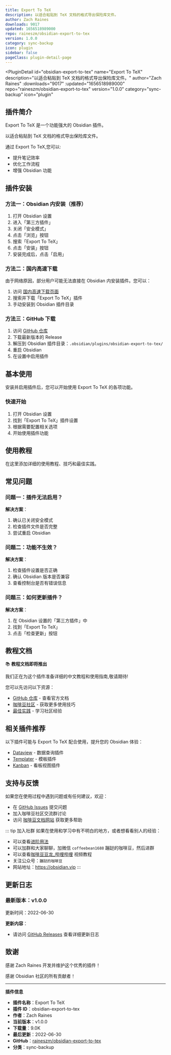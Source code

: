 ```yaml
---
title: Export To TeX
description: 以适合粘贴到 TeX 文档的格式导出保险库文件。
author: Zach Raines
downloads: 9017
updated: 1656518989000
repo: raineszm/obsidian-export-to-tex
version: 1.0.0
category: sync-backup
icon: plugin
sidebar: false
pageClass: plugin-detail-page
---
```


<PluginDetail
  id="obsidian-export-to-tex"
  name="Export To TeX"
  description="以适合粘贴到 TeX 文档的格式导出保险库文件。"
  author="Zach Raines"
  :downloads="9017"
  :updated="1656518989000"
  repo="raineszm/obsidian-export-to-tex"
  version="1.0.0"
  category="sync-backup"
  icon="plugin"
>

<!-- AUTO_GENERATED_START -->
## 插件简介

Export To TeX 是一个功能强大的 Obsidian 插件。

以适合粘贴到 TeX 文档的格式导出保险库文件。

通过 Export To TeX,您可以:

- 提升笔记效率
- 优化工作流程
- 增强 Obsidian 功能

<!-- AUTO_GENERATED_END -->

<!-- AUTO_GENERATED_START -->
## 插件安装

### 方法一：Obsidian 内安装（推荐）

1. 打开 Obsidian 设置
2. 进入「第三方插件」
3. 关闭「安全模式」
4. 点击「浏览」按钮
5. 搜索「Export To TeX」
6. 点击「安装」按钮
7. 安装完成后，点击「启用」

### 方法二：国内高速下载

由于网络原因，部分用户可能无法直接在 Obsidian 内安装插件。您可以：

1. 访问 [国内高速下载页面](/zh/documentation/obsidian-plugins-download.html)
2. 搜索并下载「Export To TeX」插件
3. 手动安装到 Obsidian 插件目录

### 方法三：GitHub 下载

1. 访问 [GitHub 仓库](https://github.com/raineszm/obsidian-export-to-tex)
2. 下载最新版本的 Release
3. 解压到 Obsidian 插件目录：`.obsidian/plugins/obsidian-export-to-tex/`
4. 重启 Obsidian
5. 在设置中启用插件

## 基本使用

安装并启用插件后，您可以开始使用 Export To TeX 的各项功能。

### 快速开始

1. 打开 Obsidian 设置
2. 找到「Export To TeX」插件设置
3. 根据需要配置相关选项
4. 开始使用插件功能

<!-- AUTO_GENERATED_END -->

<!-- CUSTOM_CONTENT_START:tutorial -->
## 使用教程

在这里添加详细的使用教程、技巧和最佳实践。

<!-- CUSTOM_CONTENT_END:tutorial -->

<!-- SHARED_CONTENT_START -->
## 常见问题

### 问题一：插件无法启用？

**解决方案**：
1. 确认已关闭安全模式
2. 检查插件文件是否完整
3. 尝试重启 Obsidian

### 问题二：功能不生效？

**解决方案**：
1. 检查插件设置是否正确
2. 确认 Obsidian 版本是否兼容
3. 查看控制台是否有错误信息

### 问题三：如何更新插件？

**解决方案**：
1. 在 Obsidian 设置的「第三方插件」中
2. 找到「Export To TeX」
3. 点击「检查更新」按钮

## 教程文档

📚 **教程文档即将推出**

我们正在为这个插件准备详细的中文教程和使用指南,敬请期待!

您可以先访问以下资源：
- [GitHub 仓库](https://github.com/raineszm/obsidian-export-to-tex) - 查看官方文档
- [咖啡豆社区](/zh/bases/) - 获取更多使用技巧
- [最佳实践](/zh/best-practices/) - 学习社区经验

## 相关插件推荐

以下插件可能与 Export To TeX 配合使用，提升您的 Obsidian 体验：

- [Dataview](/zh/plugins/dataview.html) - 数据查询插件
- [Templater](/zh/plugins/templater-obsidian.html) - 模板插件
- [Kanban](/zh/plugins/obsidian-kanban.html) - 看板视图插件

## 支持与反馈

如果您在使用过程中遇到问题或有任何建议，欢迎：

- 在 [GitHub Issues](https://github.com/raineszm/obsidian-export-to-tex/issues) 提交问题
- 加入咖啡豆社区交流群讨论
- 访问 [咖啡豆文档网站](https://obsidian.vip) 获取更多帮助

::: tip 加入社群
如果在使用和学习中有不明白的地方，或者想看看别人的经验：
- 可以查看[进阶用法](/zh/advanced)
- 可以加群和大家聊聊，加微信 `coffeebean1688` 蹦跶的咖啡豆，然后进群
- 可以查看[咖啡豆豆龙_哔哩哔哩](https://space.bilibili.com/618777356) 视频教程
- 关注公众号：`蹦跶的咖啡豆`
- 网站地址：https://obsidian.vip
:::
<!-- SHARED_CONTENT_END -->

<!-- AUTO_GENERATED_START -->
## 更新日志

### 最新版本：v1.0.0

更新时间：2022-06-30

**更新内容**：
- 请访问 [GitHub Releases](https://github.com/raineszm/obsidian-export-to-tex/releases) 查看详细更新日志

## 致谢

感谢 Zach Raines 开发并维护这个优秀的插件！

感谢 Obsidian 社区的所有贡献者！

---

**插件信息**
- **插件名称**：Export To TeX
- **插件 ID**：obsidian-export-to-tex
- **作者**：Zach Raines
- **当前版本**：v1.0.0
- **下载量**：9.0K
- **最后更新**：2022-06-30
- **GitHub**：[raineszm/obsidian-export-to-tex](https://github.com/raineszm/obsidian-export-to-tex)
- **分类**：sync-backup
<!-- AUTO_GENERATED_END -->

</PluginDetail>

